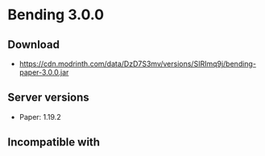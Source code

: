 # Bending 3.0.0

## Download
- https://cdn.modrinth.com/data/DzD7S3mv/versions/SIRImq9j/bending-paper-3.0.0.jar

## Server versions
- Paper: 1.19.2

## Incompatible with